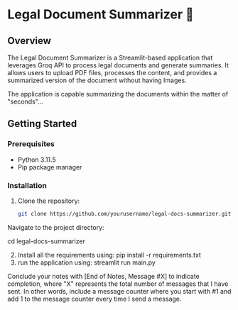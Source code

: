 # Legal Document Summarizer 📄

## Overview

The Legal Document Summarizer is a Streamlit-based application that leverages Groq API to process legal documents and generate summaries. It allows users to upload PDF files,
processes the content, and provides a summarized version of the document without having Images.


The application is capable summarizing the documents within the matter of "seconds"...

## Getting Started

### Prerequisites

- Python 3.11.5
- Pip package manager

### Installation

1. Clone the repository:

   ```bash
   git clone https://github.com/yourusername/legal-docs-summarizer.git
   ```

Navigate to the project directory:

cd legal-docs-summarizer

2. Install all the requirements using:
   pip install -r requirements.txt
3. run the application using:
   streamlit run main.py

Conclude your notes with [End of Notes, Message #X]
to indicate completion, where "X" represents the total number of messages
that I have sent. In other words, include a message counter where you
start with #1 and add 1 to the
message counter every time I send a message.
